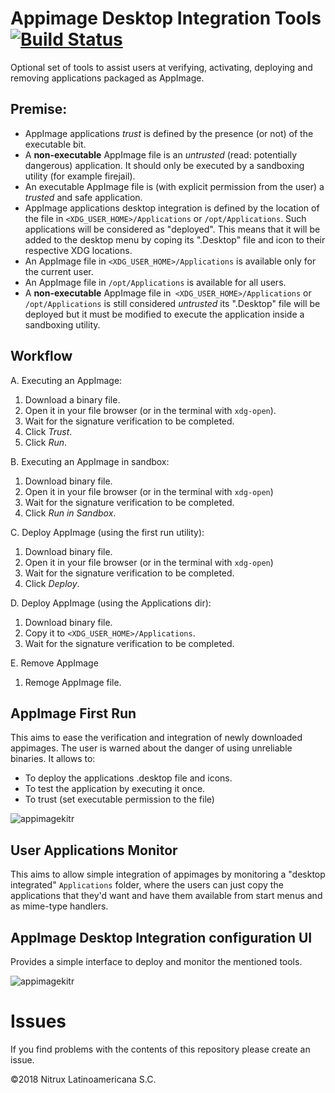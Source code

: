 # Appimage Desktop Integration Tools [![Build Status](https://travis-ci.org/nomad-desktop/appimage-desktop-integration.svg?branch=master)](https://travis-ci.org/nomad-desktop/appimage-desktop-integration)

Optional set of tools to assist users at verifying, activating, deploying and removing applications packaged as AppImage.


## Premise:
- AppImage applications _trust_ is defined by the presence (or not) of the executable bit.
- A **non-executable** AppImage file is an _untrusted_ (read: potentially dangerous) application. It should only be executed by a sandboxing utility (for example firejail).
- An executable AppImage file is (with explicit permission from the user) a _trusted_ and safe application.
- AppImage applications desktop integration is defined by the location of the file in `<XDG_USER_HOME>/Applications` or
`/opt/Applications`. Such applications will be considered as "deployed". This means that it will be added to the desktop 
menu by coping its ".Desktop" file and icon to their respective XDG locations.
- An AppImage file in `<XDG_USER_HOME>/Applications` is available only for the current user.
- An AppImage file in `/opt/Applications` is available for all users.
- A **non-executable** AppImage file in` <XDG_USER_HOME>/Applications` or `/opt/Applications` is still considered _untrusted_ its ".Desktop" file will be deployed but it must be modified to execute the application inside a sandboxing utility.


## Workflow
A. Executing an AppImage:
   1. Download a binary file.
   2. Open it in your file browser (or in the terminal with `xdg-open`).
   3. Wait for the signature verification to be completed.
   4. Click _Trust_.
   5. Click _Run_.

B. Executing an AppImage in sandbox:
   1. Download binary file.
   2. Open it in your file browser (or in the terminal with `xdg-open`)
   3. Wait for the signature verification to be completed.
   5. Click _Run in Sandbox_.
  
C. Deploy AppImage (using the first run utility):
   1. Download binary file.
   2. Open it in your file browser (or in the terminal with `xdg-open`)
   3. Wait for the signature verification to be completed.
   5. Click _Deploy_.
   
D. Deploy AppImage (using the Applications dir):
   1. Download binary file.
   2. Copy it to `<XDG_USER_HOME>/Applications`.
   3. Wait for the signature verification to be completed.

E. Remove AppImage
   1. Remoge AppImage file.


## AppImage First Run

This aims to ease the verification and integration of newly downloaded appimages. The user is warned about the danger of using unreliable binaries. It allows to:

- To deploy the applications .desktop file and icons.
- To test the application by executing it once.
- To trust (set executable permission to the file)

![appimagekitr](https://raw.githubusercontent.com/azubieta/appimage-desktop-integration/screenshots/screenshots/first_run_unsecure_appimage.png)


## User Applications Monitor

This aims to allow simple integration of appimages by monitoring a "desktop integrated" `Applications` folder, where 
the users can just copy the applications that they'd want and have them available from start menus and as mime-type handlers.

## AppImage Desktop Integration configuration UI

Provides a simple interface to deploy and monitor the mentioned tools.

![appimagekitr](https://github.com/azubieta/appimage-desktop-integration/blob/screenshots/screenshots/config.png?raw=true)

# Issues
If you find problems with the contents of this repository please create an issue.

©2018 Nitrux Latinoamericana S.C.
